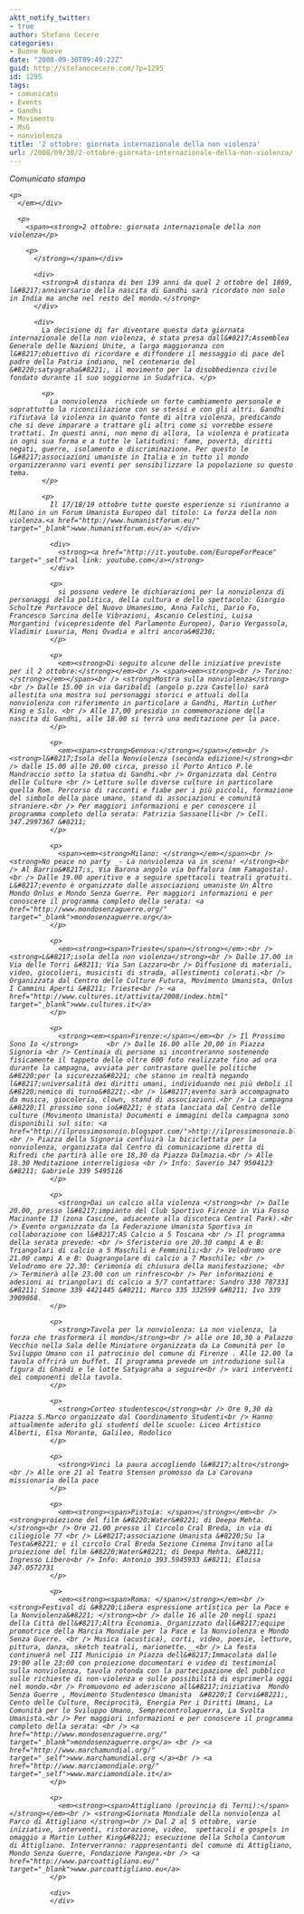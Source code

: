 ```yaml
---
aktt_notify_twitter:
- true
author: Stefano Cecere
categories:
- Buone Nuove
date: "2008-09-30T09:49:22Z"
guid: http://stefanocecere.com/?p=1295
id: 1295
tags:
- comunicato
- Events
- Gandhi
- Movimento
- MsG
- nonviolenza
title: '2 ottobre: giornata internazionale della non violenza'
url: /2008/09/30/2-ottobre-giornata-internazionale-della-non-violenza/
---
```


<div>
  <div>
    <em>Comunicato stampa</p> 
    
    <p>
      </em></div> 
      
      <p>
        <span><strong>2 ottobre: giornata internazionale della non violenza</p> 
        
        <p>
          </strong></span></div> 
          
          <div>
            <strong>A distanza di ben 139 anni da quel 2 ottobre del 1869, l&#8217;anniversario della nascita di Gandhi sarà ricordato non solo in India ma anche nel resto del mondo.</strong>
          </div>
          
          <div>
            La decisione di far diventare questa data giornata internazionale della non violenza, è stata presa dall&#8217;Assemblea Generale delle Nazioni Unite, a larga maggioranza con l&#8217;obiettivo di ricordare e diffondere il messaggio di pace del padre della Patria indiano, nel centenario del &#8220;satyagraha&#8221;, il movimento per la disobbedienza civile fondato durante il suo soggiorno in Sudafrica. </p> 
            
            <p>
              La nonviolenza  richiede un forte cambiamento personale e soprattutto la riconciliazione con se stessi e con gli altri. Gandhi rifiutava la violenza in quanto fonte di altra violenza, predicando che si deve imparare a trattare gli altri come si vorrebbe essere trattati. In questi anni, non meno di allora, la violenza è praticata in ogni sua forma e a tutte le latitudini: fame, povertà, diritti negati, guerre, isolamento e discriminazione. Per questo le l&#8217;associazioni umaniste in Italia e in tutto il mondo organizzeranno vari eventi per sensibilizzare la popolazione su questo tema.
            </p>
            
            <p>
              Il 17/18/19 ottobre tutte queste esperienze si riuniranno a Milano in un Forum Umanista Europeo dal titolo: La forza della non violenza.<a href="http://www.humanistforum.eu/" target="_blank">www.humanistforum.eu</a> </div> 
              
              <div>
                <strong><a href="http://it.youtube.com/EuropeForPeace" target="_self">al link: youtube.com</a></strong> 
              </div>
              
              <p>
                si possono vedere le dichiarazioni per la nonviolenza di personaggi della politica, della cultura e dello spettacolo: Giorgio Schultze Portavoce del Nuovo Umanesimo, Anna Falchi, Dario Fo, Francesco Sarcina delle Vibrazioni, Ascanio Celestini, Luisa Morgantini (vicepresidente del Parlamento Europeo), Dario Vergassola, Vladimir Luxuria, Moni Ovadia e altri ancora&#8230;
              </p>
              
              <p>
                <em><strong>Di seguito alcune delle iniziative previste per il 2 ottobre:</strong></em><br /> <span><em><strong><br /> Torino:</strong></em></span><br /> <strong>Mostra sulla nonviolenza</strong><br /> Dalle 15.00 in via Garibaldi (angolo p.zza Castello) sarà allestita una mostra sui personaggi storici e attuali della nonviolenza con riferimento in particolare a Gandhi, Martin Luther King e Silo. <br /> Alle 17,00 presidio in commemorazione della nascita di Gandhi, alle 18.00 si terrà una meditazione per la pace.
              </p>
              
              <p>
                <em><span><strong>Genova:</strong></span></em><br /> <strong>l&#8217;Isola della Nonviolenza (seconda edizione)</strong><br /> dalle 15.00 alle 20.00 circa, presso il Porto Antico P.le Mandraccio sotto la statua di Gandhi.<br /> Organizzata dal Centro delle Culture <br /> Letture sulle diverse culture in particolare quella Rom. Percorso di racconti e fiabe per i più piccoli, formazione del simbolo della pace umano, stand di associazioni e comunità straniere.<br /> Per maggiori informazioni e per conoscere il programma completo della serata: Patrizia Sassanelli<br /> Cell. 347.2997367 &#8211;
              </p>
              
              <p>
                <span><em><strong>Milano: </strong></em></span><br /> <strong>No peace no party _- La nonviolenza va in scena! </strong><br /> Al Barrio&#8217;s, Via Barona angolo via boffalora (mm Famagosta).<br /> Dalle 19.00 aperitivo e a seguire spettacoli teatrali gratuiti. L&#8217;evento è organizzato dalle associazioni umaniste Un Altro Mondo Onlus e Mondo Senza Guerre. Per maggiori informazioni e per conoscere il programma completo della serata: <a href="http://www.mondosenzaguerre.org/" target="_blank">mondosenzaguerre.org</a> 
              </p>
              
              <p>
                <em><strong><span>Trieste</span></strong></em>:<br /> <strong>L&#8217;isola della non violenza</strong><br /> Dalle 17.00 in Via delle Torri &#8211; Via San Lazzaro<br /> Diffusione di materiali, video, giocolieri, musicisti di strada, allestimenti colorati.<br /> Organizzata dal Centro delle Culture Futura, Movimento Umanista, Onlus I Cammini Aperti &#8211; Trieste<br /> <a href="http://www.cultures.it/attivita/2008/index.html" target="_blank">www.cultures.it</a> 
              </p>
              
              <p>
                <strong><em><span>Firenze:</span></em><br /> Il Prossimo Sono Io </strong>       <br /> Dalle 16.00 alle 20,00 in Piazza Signoria <br /> Centinaia di persone si incontreranno sostenendo fisicamente il tappeto delle oltre 600 foto realizzate fino ad ora durante la campagna, avviata per contrastare quelle politiche &#8220;per la sicurezza&#8221; che stanno in realtà negando l&#8217;universalità dei diritti umani, individuando nei più deboli il &#8220;nemico di turno&#8221;.<br /> l&#8217;evento sarà accompagnato da musica, giocoleria, clown, stand di associazioni.<br /> La campagna &#8220;Il prossimo sono io&#8221; è stata lanciata dal Centro delle culture (Movimento Umanista) Documenti e immagini della campagna sono disponibili sul sito: <a href="http://ilprossimosonoio.blogspot.com/">http://ilprossimosonoio.blogspot.com</a>.<br /> Piazza della Signoria confluirà la biciclettata per la nonviolenza, organizzata dal Centro di comunicazione diretta di Rifredi che partirà alle ore 18,30 da Piazza Dalmazia.<br /> Alle 18.30 Meditazione interreligiosa <br /> Info: Saverio 347 9504123 &#8211; Gabriele 339 5495116
              </p>
              
              <p>
                <strong>Dai un calcio alla violenza </strong><br /> Dalle 20.00, presso l&#8217;impianto del Club Sportivo Firenze in Via Fosso Macinante 13 (zona Cascine, adiacente alla discoteca Central Park).<br /> Evento organizzato da la Federazione Umanista Sportiva in collaborazione con l&#8217;AS Calcio a 5 Toscana <br /> Il programma della serata prevede: <br /> Sferisterio ore 20.30 campi A e B: Triangolari di calcio a 5 Maschili e Femminili;<br /> Velodromo ore 21.00 campi A e B: Quagrangolare di calcio a 7 Maschile; <br /> Velodromo ore 22.30: Cerimonia di chiusura della manifestazione; <br /> Terminerà alle 23.00 con un rinfresco<br /> Per informazioni e adesioni ai triangolari di calcio a 5/7 contattare: Sandro 330 787331 &#8211; Simone 339 4421445 &#8211; Marco 335 332599 &#8211; Ivo 339 3909868.
              </p>
              
              <p>
                <strong>Tavola per la nonviolenza: La non violenza, la forza che trasformerà il mondo</strong><br /> alle ore 10,30 a Palazzo Vecchio nella Sala delle Miniature organizzata da La Comunità per lo Sviluppo Umano con il patrocinio del comune di Firenze . Alle 12.00 la tavola offrirà un buffet. Il programma prevede un introduzione sulla figura di Ghandi e le lotte Satyagraha a seguire<br /> vari interventi dei componenti della tavola. 
              </p>
              
              <p>
                <strong>Corteo studentesco</strong><br /> Ore 9,30 da Piazza S.Marco organizzato dal Coordinamento Studenti<br /> Hanno attualmente aderito gli studenti delle scuole: Liceo Artistico Alberti, Elsa Morante, Galileo, Rodolico
              </p>
              
              <p>
                <strong>Vinci la paura accogliendo l&#8217;altro</strong><br /> Alle ore 21 al Teatro Stensen promosso da La Carovana missionaria della pace
              </p>
              
              <p>
                <em><strong><span>Pistoia: </span></strong></em><br /> <strong>proiezione del film &#8220;Water&#8221; di Deepa Mehta.</strong><br /> Ore 21.00 presso il Circolo Cral Breda, in via di ciliegiole 77 <br /> L&#8217;associazione Umanista &#8220;Su la Testa&#8221; e il circolo Cral Breda Sezione Cinema Invitano alla proiezione del film &#8220;Water&#8221; di Deepa Mehta. &#8211; Ingresso Libero<br /> Info: Antonio 393.5945933 &#8211; Eloisa 347.0572731 
              </p>
              
              <p>
                <em><strong><span>Roma: </span></strong></em><br /> <strong>Festival di &#8220;Libera espressione artistica per la Pace e la Nonviolenza&#8221; </strong><br /> dalle 16 alle 20 negli spazi della Città dell&#8217;Altra Economia._Organizzato dall&#8217;equipe promotrice della Marcia Mondiale per la Pace e la Nonviolenza e Mondo Senza Guerre. <br /> Musica (acustica), corti, video, poesie, letture, pittura, danza, sketch teatrali, marionette.__<br /> La festa continuerà nel III Municipio in Piazza dell&#8217;Immacolata dalle 19:00 alle 23:00 con proiezione documentari e video di testimonial sulla nonviolenza, tavola rotonda con la partecipazione del pubblico sulle richieste di non-violenza e sulle possibilità di esprimerla oggi nel mondo.<br /> Promuovono ed aderiscono all&#8217;iniziativa  Mondo Senza Guerre , Movimento Studentesco Umanista  &#8220;I Corvi&#8221;, Cento delle Culture, Reciprocità, Energia Per i Diritti Umani, La Comunità per lo Sviluppo Umano, Semprecontrolaguerra, La Svolta Umanista.<br /> Per maggiori informazioni e per conoscere il programma completo della serata: <br /> <a href="http://www.mondosenzaguerre.org/" target="_blank">mondosenzaguerre.org</a> <br /> <a href="http://www.marchamundial.org/" target="_self">www.marchamundial.org </a><br /> <a href="http://www.marciamondiale.org/" target="_self">www.marciamondiale.it</a> 
              </p>
              
              <p>
                <em><strong><span>Attigliano (provincia di Terni):</span></strong></em><br /> <strong>Giornata Mondiale della nonviolenza al Parco di Attigliano </strong><br /> Dal 2 al 5 ottobre, varie iniziative, interventi, ristorazione, video,  spettacoli e gospels in omaggio a Martin Luther King&#8221; esecuzione della Schola Cantorum di Attigliano. Interverranno: rappresentanti del comune di Attigliano, Mondo Senza Guerre, Fondazione Pangea.<br /> <a href="http://www.parcoattigliano.eu/" target="_blank">www.parcoattigliano.eu</a> 
              </p>
              
              <div>
              </div>